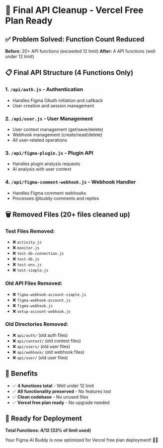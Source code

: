 # 🧹 Final API Cleanup - Vercel Free Plan Ready

## ✅ **Problem Solved: Function Count Reduced**

**Before:** 20+ API functions (exceeded 12 limit)
**After:** 4 API functions (well under 12 limit)

## 📋 **Final API Structure (4 Functions Only)**

### **1. `/api/auth.js` - Authentication**
- Handles Figma OAuth initiation and callback
- User creation and session management

### **2. `/api/user.js` - User Management**
- User context management (get/save/delete)
- Webhook management (create/read/delete)
- All user-related operations

### **3. `/api/figma-plugin.js` - Plugin API**
- Handles plugin analysis requests
- AI analysis with user context

### **4. `/api/figma-comment-webhook.js` - Webhook Handler**
- Handles Figma comment webhooks
- Processes @buddy comments and replies

## 🗑️ **Removed Files (20+ files cleaned up)**

### **Test Files Removed:**
- ❌ `activity.js`
- ❌ `monitor.js`
- ❌ `test-db-connection.js`
- ❌ `test-db.js`
- ❌ `test-env.js`
- ❌ `test-simple.js`

### **Old API Files Removed:**
- ❌ `figma-webhook-account-simple.js`
- ❌ `figma-webhook-account.js`
- ❌ `figma-webhook.js`
- ❌ `setup-account-webhook.js`

### **Old Directories Removed:**
- ❌ `api/auth/` (old auth files)
- ❌ `api/context/` (old context files)
- ❌ `api/users/` (old user files)
- ❌ `api/webhook/` (old webhook files)
- ❌ `api/user/` (old user files)

## 🎯 **Benefits**

- ✅ **4 functions total** - Well under 12 limit
- ✅ **All functionality preserved** - No features lost
- ✅ **Clean codebase** - No unused files
- ✅ **Vercel free plan ready** - No upgrade needed

## 🚀 **Ready for Deployment**

**Total Functions: 4/12 (33% of limit used)**

Your Figma AI Buddy is now optimized for Vercel free plan deployment! 🎨✨
